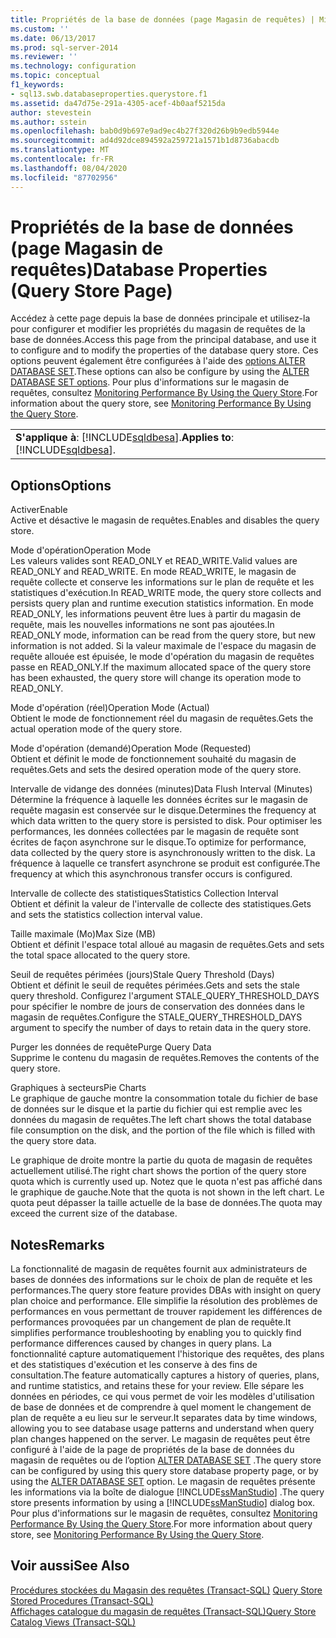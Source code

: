 ```yaml
---
title: Propriétés de la base de données (page Magasin de requêtes) | Microsoft Docs
ms.custom: ''
ms.date: 06/13/2017
ms.prod: sql-server-2014
ms.reviewer: ''
ms.technology: configuration
ms.topic: conceptual
f1_keywords:
- sql13.swb.databaseproperties.querystore.f1
ms.assetid: da47d75e-291a-4305-acef-4b0aaf5215da
author: stevestein
ms.author: sstein
ms.openlocfilehash: bab0d9b697e9ad9ec4b27f320d26b9b9edb5944e
ms.sourcegitcommit: ad4d92dce894592a259721a1571b1d8736abacdb
ms.translationtype: MT
ms.contentlocale: fr-FR
ms.lasthandoff: 08/04/2020
ms.locfileid: "87702956"
---
```

# <a name="database-properties-query-store-page"></a><span data-ttu-id="3a41e-102">Propriétés de la base de données (page Magasin de requêtes)</span><span class="sxs-lookup"><span data-stu-id="3a41e-102">Database Properties (Query Store Page)</span></span>
  <span data-ttu-id="3a41e-103">Accédez à cette page depuis la base de données principale et utilisez-la pour configurer et modifier les propriétés du magasin de requêtes de la base de données.</span><span class="sxs-lookup"><span data-stu-id="3a41e-103">Access this page from the principal database, and use it to configure and to modify the properties of the database query store.</span></span> <span data-ttu-id="3a41e-104">Ces options peuvent également être configurées à l'aide des [options ALTER DATABASE SET](/sql/t-sql/statements/alter-database-transact-sql-set-options).</span><span class="sxs-lookup"><span data-stu-id="3a41e-104">These options can also be configure by using the [ALTER DATABASE SET options](/sql/t-sql/statements/alter-database-transact-sql-set-options).</span></span> <span data-ttu-id="3a41e-105">Pour plus d'informations sur le magasin de requêtes, consultez [Monitoring Performance By Using the Query Store](../performance/monitoring-performance-by-using-the-query-store.md).</span><span class="sxs-lookup"><span data-stu-id="3a41e-105">For information about the query store, see [Monitoring Performance By Using the Query Store](../performance/monitoring-performance-by-using-the-query-store.md).</span></span>  
  
||  
|-|  
|<span data-ttu-id="3a41e-106">**S'applique à**: [!INCLUDE[sqldbesa](../../includes/sqldbesa-md.md)].</span><span class="sxs-lookup"><span data-stu-id="3a41e-106">**Applies to**: [!INCLUDE[sqldbesa](../../includes/sqldbesa-md.md)].</span></span>|  
  
## <a name="options"></a><span data-ttu-id="3a41e-107">Options</span><span class="sxs-lookup"><span data-stu-id="3a41e-107">Options</span></span>  
 <span data-ttu-id="3a41e-108">Activer</span><span class="sxs-lookup"><span data-stu-id="3a41e-108">Enable</span></span>  
 <span data-ttu-id="3a41e-109">Active et désactive le magasin de requêtes.</span><span class="sxs-lookup"><span data-stu-id="3a41e-109">Enables and disables the query store.</span></span>  
  
 <span data-ttu-id="3a41e-110">Mode d'opération</span><span class="sxs-lookup"><span data-stu-id="3a41e-110">Operation Mode</span></span>  
 <span data-ttu-id="3a41e-111">Les valeurs valides sont READ_ONLY et READ_WRITE.</span><span class="sxs-lookup"><span data-stu-id="3a41e-111">Valid values are READ_ONLY and READ_WRITE.</span></span> <span data-ttu-id="3a41e-112">En mode READ_WRITE, le magasin de requête collecte et conserve les informations sur le plan de requête et les statistiques d'exécution.</span><span class="sxs-lookup"><span data-stu-id="3a41e-112">In READ_WRITE mode, the query store collects and persists query plan and runtime execution statistics information.</span></span> <span data-ttu-id="3a41e-113">En mode READ_ONLY, les informations peuvent être lues à partir du magasin de requête, mais les nouvelles informations ne sont pas ajoutées.</span><span class="sxs-lookup"><span data-stu-id="3a41e-113">In READ_ONLY mode, information can be read from the query store, but new information is not added.</span></span> <span data-ttu-id="3a41e-114">Si la valeur maximale de l'espace du magasin de requête allouée est épuisée, le mode d'opération du magasin de requêtes passe en READ_ONLY.</span><span class="sxs-lookup"><span data-stu-id="3a41e-114">If the maximum allocated space of the query store has been exhausted, the query store will change its operation mode to READ_ONLY.</span></span>  
  
 <span data-ttu-id="3a41e-115">Mode d'opération (réel)</span><span class="sxs-lookup"><span data-stu-id="3a41e-115">Operation Mode (Actual)</span></span>  
 <span data-ttu-id="3a41e-116">Obtient le mode de fonctionnement réel du magasin de requêtes.</span><span class="sxs-lookup"><span data-stu-id="3a41e-116">Gets the actual operation mode of the query store.</span></span>  
  
 <span data-ttu-id="3a41e-117">Mode d'opération (demandé)</span><span class="sxs-lookup"><span data-stu-id="3a41e-117">Operation Mode (Requested)</span></span>  
 <span data-ttu-id="3a41e-118">Obtient et définit le mode de fonctionnement souhaité du magasin de requêtes.</span><span class="sxs-lookup"><span data-stu-id="3a41e-118">Gets and sets the desired operation mode of the query store.</span></span>  
  
 <span data-ttu-id="3a41e-119">Intervalle de vidange des données (minutes)</span><span class="sxs-lookup"><span data-stu-id="3a41e-119">Data Flush Interval (Minutes)</span></span>  
 <span data-ttu-id="3a41e-120">Détermine la fréquence à laquelle les données écrites sur le magasin de requête magasin est conservée sur le disque.</span><span class="sxs-lookup"><span data-stu-id="3a41e-120">Determines the frequency at which data written to the query store is persisted to disk.</span></span> <span data-ttu-id="3a41e-121">Pour optimiser les performances, les données collectées par le magasin de requête sont écrites de façon asynchrone sur le disque.</span><span class="sxs-lookup"><span data-stu-id="3a41e-121">To optimize for performance, data collected by the query store is asynchronously written to the disk.</span></span> <span data-ttu-id="3a41e-122">La fréquence à laquelle ce transfert asynchrone se produit est configurée.</span><span class="sxs-lookup"><span data-stu-id="3a41e-122">The frequency at which this asynchronous transfer occurs is configured.</span></span>  
  
 <span data-ttu-id="3a41e-123">Intervalle de collecte des statistiques</span><span class="sxs-lookup"><span data-stu-id="3a41e-123">Statistics Collection Interval</span></span>  
 <span data-ttu-id="3a41e-124">Obtient et définit la valeur de l'intervalle de collecte des statistiques.</span><span class="sxs-lookup"><span data-stu-id="3a41e-124">Gets and sets the statistics collection interval value.</span></span>  
  
 <span data-ttu-id="3a41e-125">Taille maximale (Mo)</span><span class="sxs-lookup"><span data-stu-id="3a41e-125">Max Size (MB)</span></span>  
 <span data-ttu-id="3a41e-126">Obtient et définit l'espace total alloué au magasin de requêtes.</span><span class="sxs-lookup"><span data-stu-id="3a41e-126">Gets and sets the total space allocated to the query store.</span></span>  
  
 <span data-ttu-id="3a41e-127">Seuil de requêtes périmées (jours)</span><span class="sxs-lookup"><span data-stu-id="3a41e-127">Stale Query Threshold (Days)</span></span>  
 <span data-ttu-id="3a41e-128">Obtient et définit le seuil de requêtes périmées.</span><span class="sxs-lookup"><span data-stu-id="3a41e-128">Gets and sets the stale query threshold.</span></span> <span data-ttu-id="3a41e-129">Configurez l'argument STALE_QUERY_THRESHOLD_DAYS pour spécifier le nombre de jours de conservation des données dans le magasin de requêtes.</span><span class="sxs-lookup"><span data-stu-id="3a41e-129">Configure the STALE_QUERY_THRESHOLD_DAYS argument to specify the number of days to retain data in the query store.</span></span>  
  
 <span data-ttu-id="3a41e-130">Purger les données de requête</span><span class="sxs-lookup"><span data-stu-id="3a41e-130">Purge Query Data</span></span>  
 <span data-ttu-id="3a41e-131">Supprime le contenu du magasin de requêtes.</span><span class="sxs-lookup"><span data-stu-id="3a41e-131">Removes the contents of the query store.</span></span>  
  
 <span data-ttu-id="3a41e-132">Graphiques à secteurs</span><span class="sxs-lookup"><span data-stu-id="3a41e-132">Pie Charts</span></span>  
 <span data-ttu-id="3a41e-133">Le graphique de gauche montre la consommation totale du fichier de base de données sur le disque et la partie du fichier qui est remplie avec les données du magasin de requêtes.</span><span class="sxs-lookup"><span data-stu-id="3a41e-133">The left chart shows the total database file consumption on the disk, and the portion of the file which is filled with the query store data.</span></span>  
  
 <span data-ttu-id="3a41e-134">Le graphique de droite montre la partie du quota de magasin de requêtes actuellement utilisé.</span><span class="sxs-lookup"><span data-stu-id="3a41e-134">The right chart shows the portion of the query store quota which is currently used up.</span></span> <span data-ttu-id="3a41e-135">Notez que le quota n'est pas affiché dans le graphique de gauche.</span><span class="sxs-lookup"><span data-stu-id="3a41e-135">Note that the quota is not shown in the left chart.</span></span> <span data-ttu-id="3a41e-136">Le quota peut dépasser la taille actuelle de la base de données.</span><span class="sxs-lookup"><span data-stu-id="3a41e-136">The quota may exceed the current size of the database.</span></span>  
  
## <a name="remarks"></a><span data-ttu-id="3a41e-137">Notes</span><span class="sxs-lookup"><span data-stu-id="3a41e-137">Remarks</span></span>  
 <span data-ttu-id="3a41e-138">La fonctionnalité de magasin de requêtes fournit aux administrateurs de bases de données des informations sur le choix de plan de requête et les performances.</span><span class="sxs-lookup"><span data-stu-id="3a41e-138">The query store feature provides DBAs with insight on query plan choice and performance.</span></span> <span data-ttu-id="3a41e-139">Elle simplifie la résolution des problèmes de performances en vous permettant de trouver rapidement les différences de performances provoquées par un changement de plan de requête.</span><span class="sxs-lookup"><span data-stu-id="3a41e-139">It simplifies performance troubleshooting by enabling you to quickly find performance differences caused by changes in query plans.</span></span> <span data-ttu-id="3a41e-140">La fonctionnalité capture automatiquement l'historique des requêtes, des plans et des statistiques d'exécution et les conserve à des fins de consultation.</span><span class="sxs-lookup"><span data-stu-id="3a41e-140">The feature automatically captures a history of queries, plans, and runtime statistics, and retains these for your review.</span></span> <span data-ttu-id="3a41e-141">Elle sépare les données en périodes, ce qui vous permet de voir les modèles d'utilisation de base de données et de comprendre à quel moment le changement de plan de requête a eu lieu sur le serveur.</span><span class="sxs-lookup"><span data-stu-id="3a41e-141">It separates data by time windows, allowing you to see database usage patterns and understand when query plan changes happened on the server.</span></span> <span data-ttu-id="3a41e-142">Le magasin de requêtes peut être configuré à l'aide de la page de propriétés de la base de données du magasin de requêtes ou de l’option [ALTER DATABASE SET](/sql/t-sql/statements/alter-database-transact-sql-set-options) .</span><span class="sxs-lookup"><span data-stu-id="3a41e-142">The query store can be configured by using this query store database property page, or by using the [ALTER DATABASE SET](/sql/t-sql/statements/alter-database-transact-sql-set-options) option.</span></span> <span data-ttu-id="3a41e-143">Le magasin de requêtes présente les informations via la boîte de dialogue [!INCLUDE[ssManStudio](../../includes/ssmanstudio-md.md)] .</span><span class="sxs-lookup"><span data-stu-id="3a41e-143">The query store presents information by using a [!INCLUDE[ssManStudio](../../includes/ssmanstudio-md.md)] dialog box.</span></span> <span data-ttu-id="3a41e-144">Pour plus d'informations sur le magasin de requêtes, consultez [Monitoring Performance By Using the Query Store](../performance/monitoring-performance-by-using-the-query-store.md).</span><span class="sxs-lookup"><span data-stu-id="3a41e-144">For more information about query store, see [Monitoring Performance By Using the Query Store](../performance/monitoring-performance-by-using-the-query-store.md).</span></span>  
  
## <a name="see-also"></a><span data-ttu-id="3a41e-145">Voir aussi</span><span class="sxs-lookup"><span data-stu-id="3a41e-145">See Also</span></span>  
 <span data-ttu-id="3a41e-146">[Procédures stockées du Magasin des requêtes &#40;Transact-SQL&#41;](/sql/relational-databases/system-stored-procedures/query-store-stored-procedures-transact-sql) </span><span class="sxs-lookup"><span data-stu-id="3a41e-146">[Query Store Stored Procedures &#40;Transact-SQL&#41;](/sql/relational-databases/system-stored-procedures/query-store-stored-procedures-transact-sql) </span></span>  
 [<span data-ttu-id="3a41e-147">Affichages catalogue du magasin de requêtes &#40;Transact-SQL&#41;</span><span class="sxs-lookup"><span data-stu-id="3a41e-147">Query Store Catalog Views &#40;Transact-SQL&#41;</span></span>](/sql/relational-databases/system-catalog-views/query-store-catalog-views-transact-sql)  
  
  
